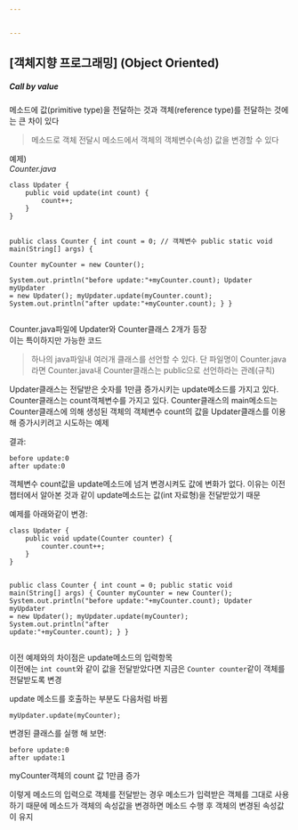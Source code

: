 ```yaml
---


---
```


<h2 id="객체지향-프로그래밍-object-oriented">[객체지향 프로그래밍] (Object Oriented)</h2>
<h5 id="call-by-value">Call by value</h5>
<p>메소드에 값(primitive type)을 전달하는 것과 객체(reference type)를 전달하는 것에는 큰 차이 있다</p>
<blockquote>
<p>메소드로 객체 전달시 메소드에서 객체의 객체변수(속성) 값을 변경할 수 있다</p>
</blockquote>
<p>예제)<br>
<em>Counter.java</em></p>
<pre><code>class Updater {
    public void update(int count) {
        count++;
    }
}

public class Counter {
    int count = 0;  // 객체변수
    public static void main(String[] args) {        
        Counter myCounter = new Counter();        
        System.out.println("before update:"+myCounter.count);
        Updater myUpdater = new Updater();
        myUpdater.update(myCounter.count);
        System.out.println("after update:"+myCounter.count);
    }
}
</code></pre>
<p>Counter.java파일에 Updater와 Counter클래스 2개가 등장<br>
이는 특이하지만 가능한 코드</p>
<blockquote>
<p>하나의 java파일내 여러개 클래스를 선언할 수 있다. 단 파일명이 Counter.java라면 Counter.java내 Counter클래스는 public으로 선언하라는 관례(규칙)</p>
</blockquote>
<p>Updater클래스는 전달받은 숫자를 1만큼 증가시키는 update메소드를 가지고 있다. Counter클래스는 count객체변수를 가지고 있다. Counter클래스의 main메소드는 Counter클래스에 의해 생성된 객체의 객체변수 count의 값을 Updater클래스를 이용해 증가시키려고 시도하는 예제</p>
<p>결과:</p>
<pre><code>before update:0
after update:0
</code></pre>
<p>객체변수 count값을 update메소드에 넘겨 변경시켜도 값에 변화가 없다. 이유는 이전 챕터에서 알아본 것과 같이 update메소드는 값(int 자료형)을 전달받았기 때문</p>
<p>예제를 아래와같이 변경:</p>
<pre><code>class Updater {
    public void update(Counter counter) {
        counter.count++;
    }
}

public class Counter {
    int count = 0;
    public static void main(String[] args) {
        Counter myCounter = new Counter();
        System.out.println("before update:"+myCounter.count);
        Updater myUpdater = new Updater();
        myUpdater.update(myCounter);
        System.out.println("after update:"+myCounter.count);
    }
}
</code></pre>
<p>이전 예제와의 차이점은 update메소드의 입력항목<br>
이전에는  <code>int count</code>와 같이 값을 전달받았다면 지금은  <code>Counter counter</code>같이 객체를 전달받도록 변경</p>
<p>update 메소드를 호출하는 부분도 다음처럼 바뀜</p>
<pre><code>myUpdater.update(myCounter);
</code></pre>
<p>변경된 클래스를 실행 해 보면:</p>
<pre><code>before update:0
after update:1
</code></pre>
<p>myCounter객체의 count 값 1만큼 증가</p>
<p>이렇게 메소드의 입력으로 객체를 전달받는 경우 메소드가 입력받은 객체를 그대로 사용하기 때문에 메소드가 객체의 속성값을 변경하면 메소드 수행 후 객체의 변경된 속성값이 유지</p>

